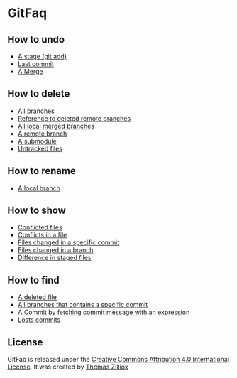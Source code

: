 GitFaq
======

How to undo
------

 * [A stage (git add)](faq/undo/stage.md)
 * [Last commit](faq/undo/last-commit.md)
 * [A Merge](faq/undo/merge.md)


How to delete
------

 * [All branches](faq/delete/all-branches.md)
 * [Reference to deleted remote branches](faq/delete/deleted-remote-branched.md)
 * [All local merged branches](faq/delete/merged-branches.md)
 * [A remote branch](faq/delete/remote-branch.md)
 * [A submodule](faq/delete/submodule.md)
 * [Untracked files](faq/delete/untracked-files.md)


How to rename
------

 * [A local branch](faq/rename/local-branch.md)


How to show
------

 * [Conflicted files](faq/show/conflicted-files.md)
 * [Conflicts in a file](faq/show/conflicts-in-a-file.md)
 * [Files changed in a specific commit](faq/show/files-changes-in-a-commit.md)
 * [Files changed in a branch](faq/show/files-changed-in-a-branch.md)
 * [Difference in staged files](faq/show/diff-in-staged-files.md)


How to find
------

 * [A deleted file](faq/find/a-deleted-file.md)
 * [All branches that contains a specific commit](faq/find/branches-with-a-commit.md)
 * [A Commit by fetching commit message with an expression](faq/find/commit-with-an-expression.md)
 * [Losts commits](faq/find/lost-commits.md)


License 
------

GitFaq is released under the [Creative Commons Attribution 4.0 International License](http://creativecommons.org/licenses/by/4.0/).
It was created by [Thomas Zilliox](http://tzi.fr)
